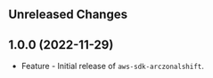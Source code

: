 Unreleased Changes
------------------

1.0.0 (2022-11-29)
------------------

* Feature - Initial release of `aws-sdk-arczonalshift`.

